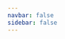```yaml
---
navbar: false
sidebar: false
---
```


<airlaps-domainspec>

<template v-slot:Domain>

This is the highest level domain class (inheriting top-level class for each mandatory domain characteristic).

This helper class can be used as the main base class for domains.

Typical use:
```python
class D(Domain, ...)
```

with "..." replaced when needed by a number of classes from following domain characteristics (the ones in
parentheses are optional):

- **agent**: MultiAgent -\> SingleAgent
- **concurrency**: Parallel -\> Sequential
- **(constraints)**: Constrained
- **dynamics**: Environment -\> Simulation -\> UncertainTransitions -\> EnumerableTransitions
  -\> DeterministicTransitions
- **events**: Events -\> Actions -\> UnrestrictedActions
- **(goals)**: Goals
- **(initialization)**: Initializable -\> UncertainInitialized -\> DeterministicInitialized
- **memory**: History -\> FiniteHistory -\> Markovian -\> Memoryless
- **observability**: PartiallyObservable -\> TransformedObservable -\> FullyObservable
- **(renderability)**: Renderable
- **value**: Rewards -\> PositiveCosts

</template>

<template v-slot:RLDomain>

This is a typical Reinforcement Learning domain class.

This helper class can be used as an alternate base class for domains, inheriting the following:

- Domain
- SingleAgent
- Sequential
- Environment
- Actions
- Initializable
- Markovian
- TransformedObservable
- Rewards

Typical use:
```python
class D(RLDomain)
```

::: tip
It is also possible to refine any alternate base class, like for instance:
```python
class D(RLDomain, FullyObservable)
```
:::

</template>

<template v-slot:MultiAgentRLDomain>

This is a typical multi-agent Reinforcement Learning domain class.

This helper class can be used as an alternate base class for domains, inheriting the following:

- Domain
- MultiAgent
- Sequential
- Environment
- Actions
- Initializable
- Markovian
- TransformedObservable
- Rewards

Typical use:
```python
class D(RLDomain)
```

::: tip
It is also possible to refine any alternate base class, like for instance:
```python
class D(RLDomain, FullyObservable)
```
:::

</template>

<template v-slot:StatelessSimulatorDomain>

This is a typical stateless simulator domain class.

This helper class can be used as an alternate base class for domains, inheriting the following:

- Domain
- SingleAgent
- Sequential
- Simulation
- Actions
- Markovian
- TransformedObservable
- Rewards

Typical use:
```python
class D(StatelessSimulatorDomain)
```

::: tip
It is also possible to refine any alternate base class, like for instance:
```python
class D(RLDomain, FullyObservable)
```
:::

</template>

<template v-slot:MDPDomain>

This is a typical Markov Decision Process domain class.

This helper class can be used as an alternate base class for domains, inheriting the following:

- Domain
- SingleAgent
- Sequential
- EnumerableTransitions
- Actions
- DeterministicInitialized
- Markovian
- FullyObservable
- Rewards

Typical use:
```python
class D(MDPDomain)
```

::: tip
It is also possible to refine any alternate base class, like for instance:
```python
class D(RLDomain, FullyObservable)
```
:::

</template>

<template v-slot:POMDPDomain>

This is a typical Partially Observable Markov Decision Process domain class.

This helper class can be used as an alternate base class for domains, inheriting the following:

- Domain
- SingleAgent
- Sequential
- EnumerableTransitions
- Actions
- UncertainInitialized
- Markovian
- PartiallyObservable
- Rewards

Typical use:
```python
class D(POMDPDomain)
```

::: tip
It is also possible to refine any alternate base class, like for instance:
```python
class D(RLDomain, FullyObservable)
```
:::

</template>

<template v-slot:GoalMDPDomain>

This is a typical Goal Markov Decision Process domain class.

This helper class can be used as an alternate base class for domains, inheriting the following:

- Domain
- SingleAgent
- Sequential
- EnumerableTransitions
- Actions
- Goals
- DeterministicInitialized
- Markovian
- FullyObservable
- PositiveCosts

Typical use:
```python
class D(GoalMDPDomain)
```

::: tip
It is also possible to refine any alternate base class, like for instance:
```python
class D(RLDomain, FullyObservable)
```
:::

</template>

<template v-slot:GoalPOMDPDomain>

This is a typical Goal Partially Observable Markov Decision Process domain class.

This helper class can be used as an alternate base class for domains, inheriting the following:

- Domain
- SingleAgent
- Sequential
- EnumerableTransitions
- Actions
- Goals
- UncertainInitialized
- Markovian
- PartiallyObservable
- PositiveCosts

Typical use:
```python
class D(GoalPOMDPDomain)
```

::: tip
It is also possible to refine any alternate base class, like for instance:
```python
class D(RLDomain, FullyObservable)
```
:::

</template>

<template v-slot:DeterministicPlanningDomain>

This is a typical deterministic planning domain class.

This helper class can be used as an alternate base class for domains, inheriting the following:

- Domain
- SingleAgent
- Sequential
- DeterministicTransitions
- Actions
- Goals
- DeterministicInitialized
- Markovian
- FullyObservable
- PositiveCosts

Typical use:
```python
class D(DeterministicPlanningDomain)
```

::: tip
It is also possible to refine any alternate base class, like for instance:
```python
class D(RLDomain, FullyObservable)
```
:::

</template>

<template v-slot:MultiAgent>

A domain must inherit this class if it is multi-agent (i.e hosting multiple independent agents).

Agents are identified by (string) agent names.

</template>

<template v-slot:SingleAgent>

A domain must inherit this class if it is single-agent (i.e hosting only one agent).

</template>

<template v-slot:Parallel>

A domain must inherit this class if multiple events/actions can happen in parallel.

</template>

<template v-slot:Sequential>

A domain must inherit this class if its events/actions are sequential (non-parallel).

</template>

<template v-slot:Constrained>

A domain must inherit this class if it has constraints.

</template>

<template v-slot:Environment>

A domain must inherit this class if agents interact with it like a black-box environment.

Black-box environment examples include: the real world, compiled ATARI games, etc.

::: tip
Environment domains are typically stateful: they must keep the current state or history in their memory to
compute next steps (automatically done by default in the `_memory` attribute).
:::

</template>

<template v-slot:Simulation>

A domain must inherit this class if agents interact with it like a simulation.

Compared to pure environment domains, simulation ones have the additional ability to sample transitions from any
given state.

::: tip
Simulation domains are typically stateless: they do not need to store the current state or history in memory
since it is usually passed as parameter of their functions. By default, they only become stateful whenever they
are used as environments (e.g. via `Initializable.reset()` and `Environment.step()` functions).
:::

</template>

<template v-slot:UncertainTransitions>

A domain must inherit this class if its dynamics is uncertain and provided as a white-box model.

Compared to pure simulation domains, uncertain transition ones provide in addition the full probability distribution
of next states given a memory and action.

::: tip
Uncertain transition domains are typically stateless: they do not need to store the current state or history in
memory since it is usually passed as parameter of their functions. By default, they only become stateful
whenever they are used as environments (e.g. via `Initializable.reset()` and `Environment.step()` functions).
:::

</template>

<template v-slot:EnumerableTransitions>

A domain must inherit this class if its dynamics is uncertain (with enumerable transitions) and provided as a
white-box model.

Compared to pure uncertain transition domains, enumerable transition ones guarantee that all probability
distributions of next state are discrete.

::: tip
Enumerable transition domains are typically stateless: they do not need to store the current state or history in
memory since it is usually passed as parameter of their functions. By default, they only become stateful
whenever they are used as environments (e.g. via `Initializable.reset()` and `Environment.step()` functions).
:::

</template>

<template v-slot:DeterministicTransitions>

A domain must inherit this class if its dynamics is deterministic and provided as a white-box model.

Compared to pure enumerable transition domains, deterministic transition ones guarantee that there is only one next
state for a given source memory (state or history) and action.

::: tip
Deterministic transition domains are typically stateless: they do not need to store the current state or history
in memory since it is usually passed as parameter of their functions. By default, they only become stateful
whenever they are used as environments (e.g. via `Initializable.reset()` and `Environment.step()` functions).
:::

</template>

<template v-slot:Events>

A domain must inherit this class if it handles events (controllable or not not by the agents).

</template>

<template v-slot:Actions>

A domain must inherit this class if it handles only actions (i.e. controllable events).

</template>

<template v-slot:UnrestrictedActions>

A domain must inherit this class if it handles only actions (i.e. controllable events), which are always all
applicable.

</template>

<template v-slot:Goals>

A domain must inherit this class if it has formalized goals.

</template>

<template v-slot:Initializable>

A domain must inherit this class if it can be initialized.

</template>

<template v-slot:UncertainInitialized>

A domain must inherit this class if its states are initialized according to a probability distribution known as
white-box.

</template>

<template v-slot:DeterministicInitialized>

A domain must inherit this class if it has a deterministic initial state known as white-box.

</template>

<template v-slot:History>

A domain must inherit this class if its full state history must be stored to compute its dynamics (non-Markovian
domain).

</template>

<template v-slot:FiniteHistory>

A domain must inherit this class if the last N states must be stored to compute its dynamics (Markovian
domain of order N).

N is specified by the return value of the `FiniteHistory._get_memory_maxlen()` function.

</template>

<template v-slot:Markovian>

A domain must inherit this class if only its last state must be stored to compute its dynamics (pure Markovian
domain).

</template>

<template v-slot:Memoryless>

A domain must inherit this class if it does not require any previous state(s) to be stored to compute its
dynamics.

A dice roll simulator is an example of memoryless domain (next states are independent of previous ones).

::: tip
Whenever an existing domain (environment, simulator...) needs to be wrapped instead of implemented fully in
AIRLAPS (e.g. compiled ATARI games), Memoryless can be used because the domain memory (if any) would
be handled externally.
:::

</template>

<template v-slot:PartiallyObservable>

A domain must inherit this class if it is partially observable.

"Partially observable" means that the observation provided to the agent is computed from (but generally not equal
to) the internal state of the domain. Additionally, according to literature, a partially observable domain must
provide the probability distribution of the observation given a state and action.

</template>

<template v-slot:TransformedObservable>

A domain must inherit this class if it is transformed observable.

"Transformed observable" means that the observation provided to the agent is deterministically computed from (but
generally not equal to) the internal state of the domain.

</template>

<template v-slot:FullyObservable>

A domain must inherit this class if it is fully observable.

"Fully observable" means that the observation provided to the agent is equal to the internal state of the domain.

::: warning
In the case of fully observable domains, make sure that the observation type D.T_observation is equal to the
state type D.T_state.
:::

</template>

<template v-slot:Renderable>

A domain must inherit this class if it can be rendered with any kind of visualization.

</template>

<template v-slot:Rewards>

A domain must inherit this class if it sends rewards (positive and/or negative).

</template>

<template v-slot:PositiveCosts>

A domain must inherit this class if it sends only positive costs (i.e. negative rewards).

Having only positive costs is a required assumption for certain solvers to work, such as classical planners.

</template>

</airlaps-domainspec>

